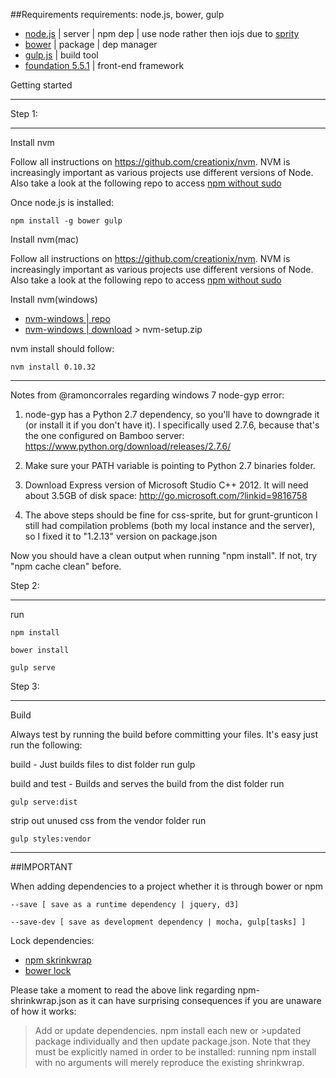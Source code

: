 
##Requirements
requirements: node.js, bower, gulp

* [node.js](https://nodejs.org/) | server | npm dep | use node rather then iojs due to [sprity](https://www.npmjs.com/package/sprity)
* [bower](http://bower.io) | package | dep manager
* [gulp.js](http://gulpjs.com/) | build tool
* [foundation 5.5.1](http://foundation.zurb.com/) | front-end framework

Getting started

-------------------------------------

Step 1:

-------------------------------------

Install nvm

Follow all instructions on https://github.com/creationix/nvm.
NVM is increasingly important as various projects use different versions of Node.
Also take a look at the following repo to access [npm without sudo](https://github.com/glenpike/npm-g_nosudo)



Once node.js is installed:

    npm install -g bower gulp

Install nvm(mac)

Follow all instructions on https://github.com/creationix/nvm.
NVM is increasingly important as various projects use different versions of Node.
Also take a look at the following repo to access [npm without sudo](https://github.com/glenpike/npm-g_nosudo)

Install nvm(windows)
* [nvm-windows | repo](https://github.com/coreybutler/nvm-windows)
* [nvm-windows | download](https://github.com/coreybutler/nvm-windows/releases) > nvm-setup.zip

nvm install should follow:

    nvm install 0.10.32

---------------------------------------------------


Notes from @ramoncorrales regarding windows 7 node-gyp error:

  1. node-gyp has a Python 2.7 dependency, so you'll have to downgrade it (or install it if you don't have it). I specifically used 2.7.6, because that's the one configured on Bamboo server: https://www.python.org/download/releases/2.7.6/

  2. Make sure your PATH variable is pointing to Python 2.7 binaries folder.

  3. Download Express version of Microsoft Studio C++ 2012. It will need about 3.5GB of disk space: http://go.microsoft.com/?linkid=9816758

  4. The above steps should be fine for css-sprite, but for grunt-grunticon I still had compilation problems (both my local instance and the server), so I fixed it to "1.2.13" version on package.json

Now you should have a clean output when running "npm install". If not, try "npm cache clean" before.


Step 2:

-------------------------------------
run

    npm install

    bower install

    gulp serve

Step 3:

-------------------------------------
Build

Always test by running the build before committing your files. It's easy just run the following:

build - Just builds files to dist folder
run
    gulp

build and test - Builds and serves the build from the dist folder
run

    gulp serve:dist

strip out unused css from the vendor folder
run

    gulp styles:vendor
-------------------------------
##IMPORTANT


When adding dependencies to a project whether it is through bower or npm

    --save [ save as a runtime dependency | jquery, d3]

    --save-dev [ save as development dependency | mocha, gulp[tasks] ]

Lock dependencies:

  *  [npm skrinkwrap](https://docs.npmjs.com/cli/shrinkwrap)
  *  [bower lock](http://benlimmer.com/2014/09/13/lock-down-bower-components/)

Please take a moment to read the above link regarding npm-shrinkwrap.json as it can have surprising consequences if you are unaware of how it works:
  
> Add or update dependencies. npm install each new or >updated package individually and then update package.json. Note that they must be explicitly named in order to be installed: running npm install with no arguments will merely reproduce the existing shrinkwrap.